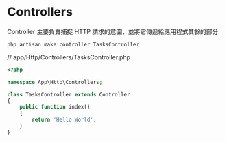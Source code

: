 # Controllers

Controller 主要負責捕捉 HTTP 請求的意圖，並將它傳遞給應用程式其餘的部分

```
php artisan make:controller TasksController
```

// app/Http/Controllers/TasksController.php
```php
<?php

namespace App\Http\Controllers;

class TasksController extends Controller
{
    public function index()
    {
        return 'Hello World';
    }
}
```
